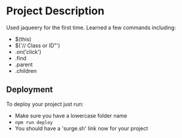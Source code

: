 # Project Description

Used jaqueery for the first time. Learned a few commands including:

- $(this)
- $('// Class or ID"')
- .on('click')
- .find
- .parent
- .children


## Deployment

To deploy your project just run:

- Make sure you have a lowercase folder name
- `npm run deploy`
- You should have a 'surge.sh' link now for your project
